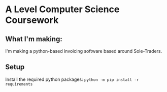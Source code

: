 # A Level Computer Science Coursework

## What I'm making:
I'm making a python-based invoicing software based around Sole-Traders.



## Setup
Install the required python packages: ```python -m pip install -r requirements```
